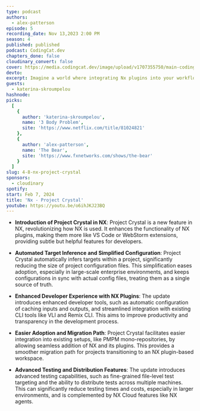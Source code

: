 ```yaml
---
type: podcast
authors:
  - alex-patterson
episode: 5
recording_date: Nov 13,2023 2:00 PM
season: 4
published: published
podcast: CodingCat.dev
chapters_done: false
cloudinary_convert: false
cover: https://media.codingcat.dev/image/upload/v1707355750/main-codingcatdev-photo/4_NxProjectCrystal.png
devto:
excerpt: Imagine a world where integrating Nx plugins into your workflow is as seamless as adding extensions to VSCode. That's the vision of Nx Project Crystal!
guests:
  - katerina-skroumpelou
hashnode:
picks:
  [
    {
      author: 'katerina-skroumpelou',
      name: '3 Body Problem',
      site: 'https://www.netflix.com/title/81024821'
    },
    {
      author: 'alex-patterson',
      name: 'The Bear',
      site: 'https://www.fxnetworks.com/shows/the-bear'
    }
  ]
slug: 4-8-nx-project-crystal
sponsors:
  - cloudinary
spotify:
start: Feb 7, 2024
title: 'Nx - Project Crystal'
youtube: https://youtu.be/o6ihJKJ23BQ
---
```


- **Introduction of Project Crystal in NX**: Project Crystal is a new feature in NX, revolutionizing how NX is used. It enhances the functionality of NX plugins, making them more like VS Code or WebStorm extensions, providing subtle but helpful features for developers.

- **Automated Target Inference and Simplified Configuration**: Project Crystal automatically infers targets within a project, significantly reducing the size of project configuration files. This simplification eases adoption, especially in large-scale enterprise environments, and keeps configurations in sync with actual config files, treating them as a single source of truth.

- **Enhanced Developer Experience with NX Plugins**: The update introduces enhanced developer tools, such as automatic configuration of caching inputs and outputs, and streamlined integration with existing CLI tools like VLI and Remix CLI. This aims to improve productivity and transparency in the development process.

- **Easier Adoption and Migration Path**: Project Crystal facilitates easier integration into existing setups, like PMPM mono-repositories, by allowing seamless addition of NX and its plugins. This provides a smoother migration path for projects transitioning to an NX plugin-based workspace.

- **Advanced Testing and Distribution Features**: The update introduces advanced testing capabilities, such as fine-grained file-level test targeting and the ability to distribute tests across multiple machines. This can significantly reduce testing times and costs, especially in larger environments, and is complemented by NX Cloud features like NX agents.
